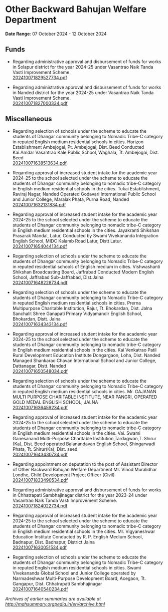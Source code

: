 # Other Backward Bahujan Welfare Department

**Date Range**: 07 October 2024 - 12 October 2024


## Funds
- Regarding administrative approval and disbursement of funds for works in Solapur district for the year 2024-25 under Vasantrao Naik Tanda Vasti Improvement Scheme.\
  [202410071829527734.pdf](https://gr.maharashtra.gov.in/Site/Upload/Government%20Resolutions/English/202410071829527734.pdf)

- Regarding administrative approval and disbursement of funds for works in Nanded district for the year 2024-25 under Vasantrao Naik Tanda Vasti Improvement Scheme.\
  [202410071827000334.pdf](https://gr.maharashtra.gov.in/Site/Upload/Government%20Resolutions/English/202410071827000334.pdf)

## Miscellaneous
- Regarding selection of schools under the scheme to educate the students of Dhangar community belonging to Nomadic Tribe-C category in reputed English medium residential schools in cities. Horizon Establishment Ambejogai, Pt. Ambejogai, Dist. Beed Conducted Kai.Amdar Vasantrao Kale Public School, Waghala, Tt. Ambejogai, Dist. Beed\
  [202410071638513634.pdf](https://gr.maharashtra.gov.in/Site/Upload/Government%20Resolutions/English/202410071638513634.pdf)

- Regarding approval of increased student intake for the academic year 2024-25 to the school selected under the scheme to educate the students of Dhangar community belonging to nomadic tribe-C category in English medium residential schools in the cities. Tukai Establishment, Raviraj Nagar, Nanded Operated Godavari International Public School and Junior College, Maralak Phata, Purna Road, Nanded\
  [202410071632131834.pdf](https://gr.maharashtra.gov.in/Site/Upload/Government%20Resolutions/English/202410071632131834.pdf)

- Regarding approval of increased student intake for the academic year 2024-25 to the school selected under the scheme to educate the students of Dhangar community belonging to nomadic tribe-C category in English medium residential schools in the cities. Jayakranti Shikshan Prasarak Mandal, Latur, Conducted by Swami Vivekananda Integration English School, MIDC Kalamb Road Latur, Distt Latur.\
  [202410071654044134.pdf](https://gr.maharashtra.gov.in/Site/Upload/Government%20Resolutions/English/202410071654044134.pdf)

- Regarding selection of schools under the scheme to educate the students of Dhangar community belonging to Nomadic Tribe-C category in reputed residential schools of English medium in cities. Vishwashanti Shikshan Broadcasting Board, Jaffrabad Conducted Modern English School, Jaffrabad Sub-Jaffrabad, Dist.Jalna\
  [202410071648228734.pdf](https://gr.maharashtra.gov.in/Site/Upload/Government%20Resolutions/English/202410071648228734.pdf)

- Regarding selection of schools under the scheme to educate the students of Dhangar community belonging to Nomadic Tribe-C category in reputed English medium residential schools in cities. Prerna Multipurpose Charitable Institution, Rajur, Tt. Bhokardan, Dist. Jalna Sanchalit Shree Ganapati Primary Vidyamandir English School, Bhokardan, Distt. Jalna\
  [202410071634343134.pdf](https://gr.maharashtra.gov.in/Site/Upload/Government%20Resolutions/English/202410071634343134.pdf)

- Regarding approval of increased student intake for the academic year 2024-25 to the school selected under the scheme to educate the students of Dhangar community belonging to nomadic tribe-C category in English medium residential schools in the cities. Kai Venkatrao Patil Rural Development Education Institute Dongargaon, Loha, Dist. Nanded Managed Shankarao Chavan International School and Junior College, Dattanagar, Distt. Nanded\
  [202410071650548034.pdf](https://gr.maharashtra.gov.in/Site/Upload/Government%20Resolutions/English/202410071650548034.pdf)

- Regarding selection of schools under the scheme to educate the students of Dhangar community belonging to Nomadic Tribe-C category in reputed English medium residential schools in cities. Mr. GAJANAN MULTI PURPOSE CHARITABLE INSTITUTE, NEAR PANGRI, OPERATED GOLD MEDAL ENGLISH SCHOOL, JALNA\
  [202410071636459234.pdf](https://gr.maharashtra.gov.in/Site/Upload/Government%20Resolutions/English/202410071636459234.pdf)

- Regarding approval of increased student intake for the academic year 2024-25 to the school selected under the scheme to educate the students of Dhangar community belonging to nomadic tribe-C category in English medium residential schools in the cities. Vai. Swami Ganesanand Multi-Purpose Charitable Institution,Tardagwan,T. Shirur (Ka), Dist. Beed operated Balanandavan English School, Shingarwadi Phata, Tt. Shirur(Ka), Dist. seed\
  [202410071643430734.pdf](https://gr.maharashtra.gov.in/Site/Upload/Government%20Resolutions/English/202410071643430734.pdf)

- Regarding appointment on deputation to the post of Assistant Director of Other Backward Bahujan Welfare Department Mr. Vinod Muralidhar Londhe, Child Development Project Officer (Civil)\
  [202410071833490534.pdf](https://gr.maharashtra.gov.in/Site/Upload/Government%20Resolutions/English/202410071833490534.pdf)

- Regarding administrative approval and disbursement of funds for works in Chhatrapati Sambhajinagar district for the year 2023-24 under Vasantrao Naik Tanda Vasti Improvement Scheme.\
  [202410071824022734.pdf](https://gr.maharashtra.gov.in/Site/Upload/Government%20Resolutions/English/202410071824022734.pdf)

- Regarding approval of increased student intake for the academic year 2024-25 to the school selected under the scheme to educate the students of Dhangar community belonging to nomadic tribe-C category in English medium residential schools in the cities. Mr. Vigyaneshwar Education Institute Conducted by R. P. English Medium School, Badnapur, Dist. Badnapur, District Jalna\
  [202410071630051534.pdf](https://gr.maharashtra.gov.in/Site/Upload/Government%20Resolutions/English/202410071630051534.pdf)

- Regarding selection of schools under the scheme to educate the students of Dhangar community belonging to Nomadic Tribe-C category in reputed English medium residential schools in cities. Swami Vivekananda Global School and Junior College operated by Narmadeshwar Multi-Purpose Development Board, Acegaon, Tt. Gangapur, Dist. Chhatrapati Sambhajinagar\
  [202410071640540234.pdf](https://gr.maharashtra.gov.in/Site/Upload/Government%20Resolutions/English/202410071640540234.pdf)


*Archives of earlier summaries are available at http://mahsummary.orgpedia.in/en/archive.html*